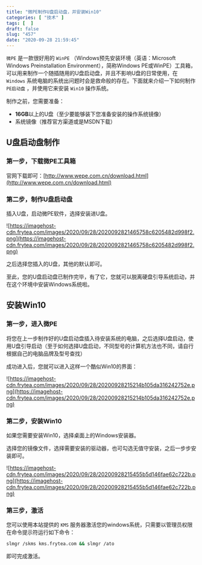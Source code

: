 ```yaml
---
title: "微PE制作U盘启动盘，并安装Win10"
categories: [ "技术" ]
tags: [  ]
draft: false
slug: "457"
date: "2020-09-28 21:59:45"
---
```


`微PE` 是一款很好用的 `WinPE` （Windows预先安装环境（英语：Microsoft Windows Preinstallation Environment），简称Windows PE或WinPE）工具箱，可以用来制作一个随插随用的U盘启动盘，并且不影响U盘的日常使用，在 `Windows` 系统电脑的系统出问题时会是救命般的存在。下面就来介绍一下如何制作 `PE启动盘` ，并使用它来安装 `Win10` 操作系统。

制作之前，您需要准备：

- **16GB**以上的U盘（至少要能够装下您准备安装的操作系统镜像）
- 系统镜像（推荐官方渠道或是MSDN下载）

## U盘启动盘制作

### 第一步，下载微PE工具箱

官网下载即可：[http://www.wepe.com.cn/download.html](http://www.wepe.com.cn/download.html)

### 第二步，制作U盘启动盘

插入U盘，启动微PE软件，选择安装进U盘。

![https://imagehost-cdn.frytea.com/images/2020/09/28/2020092821465758c6205482d998f2.png](https://imagehost-cdn.frytea.com/images/2020/09/28/2020092821465758c6205482d998f2.png)

之后选择您插入的U盘，其他的默认即可。

至此，您的U盘启动盘已制作完毕，有了它，您就可以脱离硬盘引导系统启动，并在这个环境中安装Windows系统啦。

## 安装Win10

### 第一步，进入微PE

将您在上一步制作好的U盘启动盘插入待安装系统的电脑，之后选择U盘启动，使用U盘引导启动（至于如何选择U盘启动，不同型号的计算机方法也不同，请自行根据自己的电脑品牌及型号查找）

成功进入后，您就可以进入这样一个酷似Win10的界面：

![https://imagehost-cdn.frytea.com/images/2020/09/28/20200928215214b105da316242752e.png](https://imagehost-cdn.frytea.com/images/2020/09/28/20200928215214b105da316242752e.png)

### 第二步，安装Win10

如果您需要安装Win10，选择桌面上的Windows安装器。

选择您的镜像文件，选择需要安装的驱动器，也可勾选无值守安装，之后一步步安装即可。

![https://imagehost-cdn.frytea.com/images/2020/09/28/20200928215455b5d146fae62c722b.png](https://imagehost-cdn.frytea.com/images/2020/09/28/20200928215455b5d146fae62c722b.png)

### 第三步，激活

您可以使用本站提供的 `KMS` 服务器激活您的windows系统，只需要以管理员权限在命令提示符运行如下命令：

```bash
slmgr /skms kms.frytea.com && slmgr /ato
```

即可完成激活。